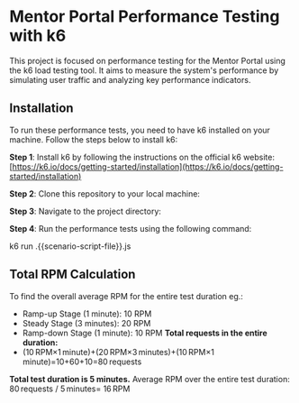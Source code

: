 # Mentor Portal Performance Testing with k6

This project is focused on performance testing for the Mentor Portal using the k6 load testing tool. It aims to measure the system's performance by simulating user traffic and analyzing key performance indicators.

## Installation

To run these performance tests, you need to have k6 installed on your machine. Follow the steps below to install k6:

 **Step 1**: Install k6 by following the instructions on the official k6 website: [https://k6.io/docs/getting-started/installation](https://k6.io/docs/getting-started/installation)


 **Step 2**: Clone this repository to your local machine:

 **Step 3**: Navigate to the project directory:

**Step 4**: Run the performance tests using the following command:

k6 run .\{{scenario-script-file}}.js


## Total RPM Calculation

To find the overall average RPM for the entire test duration eg.:
- Ramp-up Stage (1 minute): 10 RPM
- Steady Stage (3 minutes): 20 RPM
- Ramp-down Stage (1 minute): 10 RPM
**Total requests in the entire duration:**
- (10 RPM×1 minute)+(20 RPM×3 minutes)+(10 RPM×1 minute)=10+60+10=80 requests

**Total test duration is 5 minutes.**
Average RPM over the entire test duration:
80 requests / 5 minutes= 16 RPM

